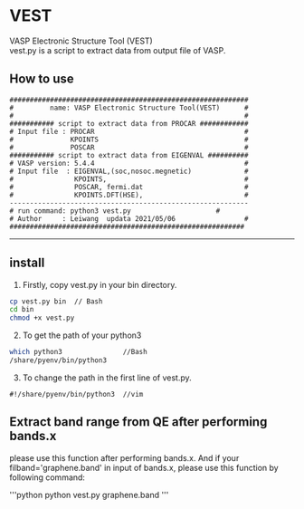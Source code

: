 # VEST

VASP Electronic Structure Tool (VEST)   
vest.py is a script to extract data from output file of VASP.

How to use
----
```vim
###########################################################
#         name: VASP Electronic Structure Tool(VEST)      #     
#                                                         #
########### script to extract data from PROCAR ############
# Input file : PROCAR                                     #
#              KPOINTS                                    #
#              POSCAR                                     #
########### script to extract data from EIGENVAL ##########
# VASP version: 5.4.4                                     #
# Input file  : EIGENVAL,(soc,nosoc.megnetic)             #
#               KPOINTS,                                  #
#               POSCAR, fermi.dat                         #
#               KPOINTS.DFT(HSE),                         #
-----------------------------------------------------------
# run command: python3 vest.py                     #
# Author     : Leiwang  updata 2021/05/06                 #
##########################################################
```

 
-----

install
----
1. Firstly, copy vest.py in your bin directory.

```Bash
cp vest.py bin  // Bash   
cd bin    
chmod +x vest.py
```

2. To get the path of your python3

```Bash
which python3               //Bash
/share/pyenv/bin/python3    
```

3. To change the path in the first line of vest.py.

```Vim
#!/share/pyenv/bin/python3  //vim
```


Extract band range from QE after performing bands.x 
---
please use this function after performing bands.x.
And if your filband='graphene.band' in input of bands.x, please use this function by following command:

'''python
python vest.py graphene.band
'''
